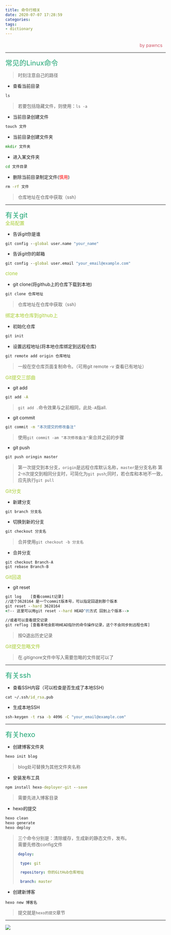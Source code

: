 ```yaml
---
title: 命令行相关
date: 2020-07-07 17:28:59
categories:
tags: 
- dictionary
---
```

<style>
.title1{
    font-size:36px;
    color:#e7767f;
    /* 桃红 */

}
.title2{
    font-size:29px;
    color:#176f58;
    /* 祖母绿 */
}
.title3{
    font-size:22px;
    color:#21a675;
    /* 石绿 */
}
.title4{
    font-size:15px;
    color:#a8cd34;
    /* 柳绿 */
}
.name{

    margin-left: auto;
    text-align: right;
    color: #d05667;
    margin-right: 10px;
    margin-top: 20px;
    /*海棠红*/
}
</style>

<div class="name">by pawncs</div>

-----
<div class="title3">常见的Linux命令</div>

>时刻注意自己的路径
+ 查看当前目录
~~~cmd
ls
~~~
>若要包括隐藏文件，则使用：`ls -a`
+ 当前目录创建文件
~~~cmd
touch 文件
~~~
+ 当前目录创建文件夹
~~~cmd
mkdir 文件夹
~~~
+ 进入某文件夹
~~~cmd
cd 文件目录
~~~
+ 删除当前目录制定文件(<span style="color:red">慎用</span>)
~~~cmd
rm -rf 文件
~~~
>仓库地址在仓库中获取（ssh）

-----
<div class="title3">有关git</div>
<div class="title4">全局配置</div>

+ 告诉git你是谁
~~~cmd
git config --global user.name "your_name"
~~~
+ 告诉git你的邮箱
~~~cmd
git config --global user.email "your_email@example.com"
~~~
<div class="title4">clone</div>

+ git clone(将github上的仓库下载到本地)
~~~cmd
git clone 仓库地址
~~~
>仓库地址在仓库中获取（ssh）
<div class="title4">绑定本地仓库到github上</div>

+ 初始化仓库
~~~cmd
git init
~~~
+ 设置远程地址(将本地仓库绑定到远程仓库)
~~~cmd
git remote add origin 仓库地址
~~~
>一般在空仓库页面复制命令。（可用git remote -v 查看已有地址）
<div class="title4">Git提交三部曲</div>

+ git add
~~~cmd
git add -A
~~~
>`git add .`命令效果与之前相同，此处`-A`指all.
+ git commit
~~~cmd
git commit -m "本次提交的修改备注"
~~~
>使用`git commit -am "本次修改备注"`来合并之前的步骤
+ git push
~~~cmd
git push oringin master
~~~
>第一次提交到本分支，`origin`是远程仓库默认名称，`master`是分支名称
>第2-n次提交到相同分支时，可简化为`git push`;同时，若仓库和本地不一致，应先执行`git pull`
<div class="title4">Git分支</div>

+ 新建分支
~~~cmd
git branch 分支名
~~~
+ 切换到新的分支
~~~cmd
git checkout 分支名
~~~
>合并使用`git checkout -b 分支名`

+ 合并分支
~~~
git checkout Branch-A
git rebase Branch-B
~~~
<div class="title4">Git回退</div>

+ git reset
~~~cmd
git log    [查看commit记录]
//这个3628164 是一个commit版本号，可以指定回退到那个版本
git reset --hard 3628164 
<!-- 这里可以用git reset --hard HEAD^的方式 回到上个版本-->

//或者可以查看提交记录
git reflog [查看本地会影响HEAD指针的命令操作记录，这个不会同步到远程仓库]
~~~
>按Q退出历史记录

<div class="title4">Git提交忽略文件</div>

>在.gitignore文件中写入需要忽略的文件就可以了

-----
<div class="title3">有关ssh</div>

+ 查看SSH内容（可以检查是否生成了本地SSH）
~~~cmd
cat ~/.ssh/id_rsa.pub
~~~
+ 生成本地SSH
~~~cmd
ssh-keygen -t rsa -b 4096 -C "your_email@example.com"
~~~
-----
<div class="title3">有关hexo</div>

+ 创建博客文件夹
~~~cmd
hexo init blog
~~~
>blog处可替换为其他文件夹名称
+ 安装发布工具
~~~cmd
npm install hexo-deployer-git --save
~~~
>需要先进入博客目录

+ hexo的提交
~~~cmd
hexo clean
hexo generate
hexo deploy
~~~
>三个命令分别是：清除缓存，生成新的静态文件，发布。  
>需要先修改config文件
>~~~yml
>deploy:
>
>  type: git
>
>  repository: 你的GitHub仓库地址
>
>  branch: master
>~~~
+ 创建新博客
~~~
hexo new 博客名
~~~ 
>提交就是`hexo的提交`章节

-----
![](https://qgt-style.oss-cn-hangzhou.aliyuncs.com/newcoursep4/g1/g1-2-2/tenor.gif)